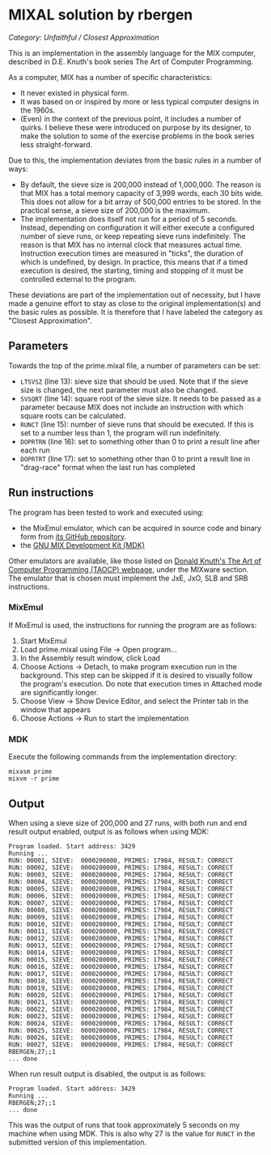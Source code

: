 # MIXAL solution by rbergen

*Category: Unfaithful / Closest Approximation*

This is an implementation in the assembly language for the MIX computer, described in D.E. Knuth's book series The Art of Computer Programming.

As a computer, MIX has a number of specific characteristics:
* It never existed in physical form.
* It was based on or inspired by more or less typical computer designs in the 1960s.
* (Even) in the context of the previous point, it includes a number of quirks. I believe these were introduced on purpose by its designer, to make the solution to some of the exercise problems in the book series less straight-forward.

Due to this, the implementation deviates from the basic rules in a number of ways:
* By default, the sieve size is 200,000 instead of 1,000,000. The reason is that MIX has a total memory capacity of 3,999 words, each 30 bits wide. This does not allow for a bit array of 500,000 entries to be stored. In the practical sense, a sieve size of 200,000 is the maximum.
* The implementation does itself not run for a period of 5 seconds. Instead, depending on configuration it will either execute a configured number of sieve runs, or keep repeating sieve runs indefinitely. The reason is that MIX has no internal clock that measures actual time. Instruction execution times are measured in "ticks", the duration of which is undefined, by design. In practice, this means that if a timed execution is desired, the starting, timing and stopping of it must be controlled external to the program.

These deviations are part of the implementation out of necessity, but I have made a genuine effort to stay as close to the original implementation(s) and the basic rules as possible. It is therefore that I have labeled the category as "Closest Approximation". 

## Parameters

Towards the top of the prime.mixal file, a number of parameters can be set:
* `LTSVSZ` (line 13): sieve size that should be used. Note that if the sieve size is changed, the next parameter must also be changed.
* `SVSQRT` (line 14): square root of the sieve size. It needs to be passed as a parameter because MIX does not include an instruction with which square roots can be calculated. 
* `RUNCT` (line 15): number of sieve runs that should be executed. If this is set to a number less than 1, the program will run indefinitely.
* `DOPRTRN` (line 16): set to something other than 0 to print a result line after each run
* `DOPRTRT` (line 17): set to something other than 0 to print a result line in "drag-race" format when the last run has completed

## Run instructions

The program has been tested to work and executed using:
* the MixEmul emulator, which can be acquired in source code and binary form from [its GitHub repository](https://github.com/rbergen/MixEmul). 
* the [GNU MIX Development Kit (MDK)](https://www.gnu.org/software/mdk/)

Other emulators are available, like those listed on [Donald Knuth's The Art of Computer Programming (TAOCP) webpage](https://www-cs-faculty.stanford.edu/~knuth/taocp.html), under the MIXware section. The emulator that is chosen must implement the JxE, JxO, SLB and SRB instructions.

### MixEmul
If MixEmul is used, the instructions for running the program are as follows:
1. Start MixEmul
2. Load prime.mixal using File -> Open program...
3. In the Assembly result window, click Load
4. Choose Actions -> Detach, to make program execution run in the background. This step can be skipped if it is desired to visually follow the program's execution. Do note that execution times in Attached mode are significantly longer.
5. Choose View -> Show Device Editor, and select the Printer tab in the window that appears
6. Choose Actions -> Run to start the implementation 

### MDK
Execute the following commands from the implementation directory:
```
mixasm prime
mixvm -r prime
```

## Output

When using a sieve size of 200,000 and 27 runs, with both run and end result output enabled, output is as follows when using MDK:

```
Program loaded. Start address: 3429
Running ...
RUN: 00001, SIEVE:  0000200000, PRIMES: 17984, RESULT: CORRECT
RUN: 00002, SIEVE:  0000200000, PRIMES: 17984, RESULT: CORRECT
RUN: 00003, SIEVE:  0000200000, PRIMES: 17984, RESULT: CORRECT
RUN: 00004, SIEVE:  0000200000, PRIMES: 17984, RESULT: CORRECT
RUN: 00005, SIEVE:  0000200000, PRIMES: 17984, RESULT: CORRECT
RUN: 00006, SIEVE:  0000200000, PRIMES: 17984, RESULT: CORRECT
RUN: 00007, SIEVE:  0000200000, PRIMES: 17984, RESULT: CORRECT
RUN: 00008, SIEVE:  0000200000, PRIMES: 17984, RESULT: CORRECT
RUN: 00009, SIEVE:  0000200000, PRIMES: 17984, RESULT: CORRECT
RUN: 00010, SIEVE:  0000200000, PRIMES: 17984, RESULT: CORRECT
RUN: 00011, SIEVE:  0000200000, PRIMES: 17984, RESULT: CORRECT
RUN: 00012, SIEVE:  0000200000, PRIMES: 17984, RESULT: CORRECT
RUN: 00013, SIEVE:  0000200000, PRIMES: 17984, RESULT: CORRECT
RUN: 00014, SIEVE:  0000200000, PRIMES: 17984, RESULT: CORRECT
RUN: 00015, SIEVE:  0000200000, PRIMES: 17984, RESULT: CORRECT
RUN: 00016, SIEVE:  0000200000, PRIMES: 17984, RESULT: CORRECT
RUN: 00017, SIEVE:  0000200000, PRIMES: 17984, RESULT: CORRECT
RUN: 00018, SIEVE:  0000200000, PRIMES: 17984, RESULT: CORRECT
RUN: 00019, SIEVE:  0000200000, PRIMES: 17984, RESULT: CORRECT
RUN: 00020, SIEVE:  0000200000, PRIMES: 17984, RESULT: CORRECT
RUN: 00021, SIEVE:  0000200000, PRIMES: 17984, RESULT: CORRECT
RUN: 00022, SIEVE:  0000200000, PRIMES: 17984, RESULT: CORRECT
RUN: 00023, SIEVE:  0000200000, PRIMES: 17984, RESULT: CORRECT
RUN: 00024, SIEVE:  0000200000, PRIMES: 17984, RESULT: CORRECT
RUN: 00025, SIEVE:  0000200000, PRIMES: 17984, RESULT: CORRECT
RUN: 00026, SIEVE:  0000200000, PRIMES: 17984, RESULT: CORRECT
RUN: 00027, SIEVE:  0000200000, PRIMES: 17984, RESULT: CORRECT
RBERGEN;27;;1
... done
```

When run result output is disabled, the output is as follows:
```
Program loaded. Start address: 3429
Running ...
RBERGEN;27;;1
... done
```

This was the output of runs that took approximately 5 seconds on my machine when using MDK. This is also why 27 is the value for `RUNCT` in the submitted version of this implementation.